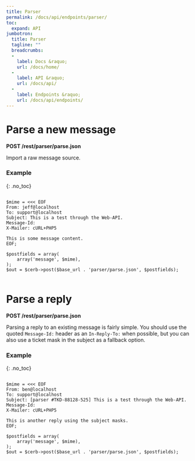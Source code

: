 ```yaml
---
title: Parser
permalink: /docs/api/endpoints/parser/
toc:
  expand: API
jumbotron:
  title: Parser
  tagline: ""
  breadcrumbs:
  -
    label: Docs &raquo;
    url: /docs/home/
  -
    label: API &raquo;
    url: /docs/api/
  -
    label: Endpoints &raquo;
    url: /docs/api/endpoints/
---
```


# Parse a new message

**POST /rest/parser/parse.json**

Import a raw message source.

### Example
{: .no_toc}

<pre>
<code class="language-php">
$mime = <<< EOF
From: jeff@localhost
To: support@localhost
Subject: This is a test through the Web-API.
Message-Id: <abc2@local1234>
X-Mailer: cURL+PHP5

This is some message content.
EOF;

$postfields = array(
    array('message', $mime),
);
$out = $cerb->post($base_url . 'parser/parse.json', $postfields);
</code>
</pre>

# Parse a reply

**POST /rest/parser/parse.json**

Parsing a reply to an existing message is fairly simple. You should use the quoted `Message-Id:` header as an `In-Reply-To:` when possible, but you can also use a ticket mask in the subject as a fallback option.

### Example
{: .no_toc}

<pre>
<code class="language-php">
$mime = <<< EOF
From: ben@localhost
To: support@localhost
Subject: [parser #TKD-88128-525] This is a test through the Web-API.
Message-Id: <abc1@local1234>
X-Mailer: cURL+PHP5

This is another reply using the subject masks.
EOF;

$postfields = array(
    array('message', $mime),
);
$out = $cerb->post($base_url . 'parser/parse.json', $postfields);
</code>
</pre>
